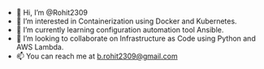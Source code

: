 - 👋 Hi, I’m @Rohit2309
- 👀 I’m interested in Containerization using Docker and Kubernetes.
- 🌱 I’m currently learning configuration automation tool Ansible.
- 💞️ I’m looking to collaborate on Infrastructure as Code using Python and AWS Lambda.
- 📫 You can reach me at b.rohit2309@gmail.com

<!---
Rohit2309/Rohit2309 is a ✨ special ✨ repository because its `README.md` (this file) appears on your GitHub profile.
You can click the Preview link to take a look at your changes.
--->
